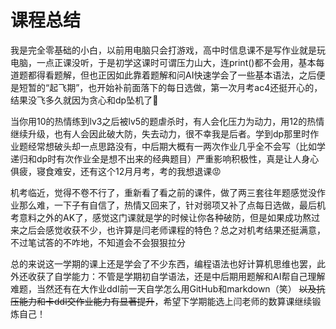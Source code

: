 # 课程总结

我是完全零基础的小白，以前用电脑只会打游戏，高中时信息课不是写作业就是玩电脑，一点正课没听，于是初学这课时可谓压力山大，连print()都不会用，基本每道题都得看题解，但也正因如此靠着题解和问AI快速学会了一些基本语法，之后便是短暂的“起飞期”，也开始补前面落下的每日选做，第一次月考ac4还挺开心的，结果没飞多久就因为贪心和dp坠机了🥲

当你用10的热情练到lv3之后被lv5的题虐杀时，有人会化压力为动力，用12的热情继续升级，也有人会因此破大防，失去动力，很不幸我是后者。学到dp那里时作业题经常想破头却一点思路没有，中后期大概有一两次作业几乎全不会写（比如学递归和dp时有次作业全是想不出来的经典题目）严重影响积极性，真是让人身心俱疲，寝食难安，还有这个12月月考，考的我想退课😡

机考临近，觉得不卷不行了，重新看了看之前的课件，做了两三套往年题感觉没作业那么难，一下子有自信了，热情又回来了，针对弱项又补了点每日选做，最后机考意料之外的AK了，感觉这门课就是学的时候让你各种破防，但是如果成功熬过来之后会感觉收获不少，也许算是闫老师课程的特色？总之对机考结果还挺满意，不过笔试答的不咋地，不知道会不会狠狠拉分

总的来说这一学期的课上还是学会了不少东西，编程语法也好计算机思维也罢，此外还收获了自学能力：不管是学期初自学语法，还是中后期用题解和AI帮自己理解难题，当然还有在大作业ddl前一天自学怎么用GitHub和markdown（笑） ~~以及抗压能力和卡ddl交作业能力有显著提升~~，希望下学期能选上闫老师的数算课继续锻炼自己！
